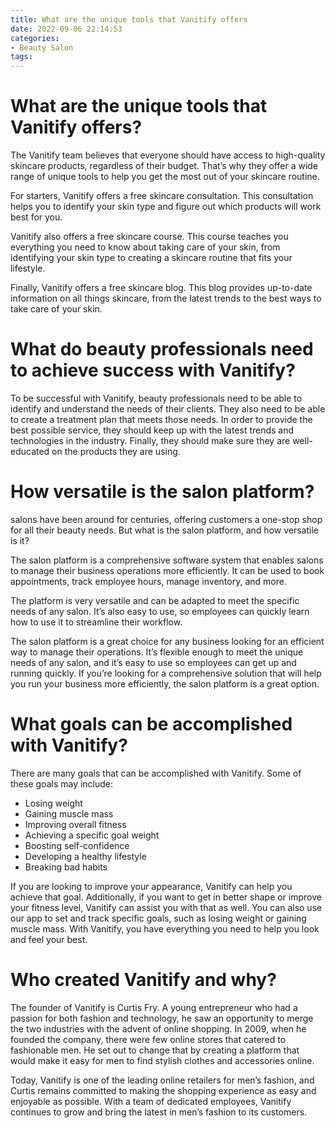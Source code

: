 ```yaml
---
title: What are the unique tools that Vanitify offers
date: 2022-09-06 22:14:53
categories:
- Beauty Salon
tags:
---
```



#  What are the unique tools that Vanitify offers?

The Vanitify team believes that everyone should have access to high-quality skincare products, regardless of their budget. That’s why they offer a wide range of unique tools to help you get the most out of your skincare routine.

For starters, Vanitify offers a free skincare consultation. This consultation helps you to identify your skin type and figure out which products will work best for you.

Vanitify also offers a free skincare course. This course teaches you everything you need to know about taking care of your skin, from identifying your skin type to creating a skincare routine that fits your lifestyle.

Finally, Vanitify offers a free skincare blog. This blog provides up-to-date information on all things skincare, from the latest trends to the best ways to take care of your skin.

#  What do beauty professionals need to achieve success with Vanitify?

To be successful with Vanitify, beauty professionals need to be able to identify and understand the needs of their clients. They also need to be able to create a treatment plan that meets those needs. In order to provide the best possible service, they should keep up with the latest trends and technologies in the industry. Finally, they should make sure they are well-educated on the products they are using.

#  How versatile is the salon platform?

 salons have been around for centuries, offering customers a one-stop shop for all their beauty needs. But what is the salon platform, and how versatile is it?

The salon platform is a comprehensive software system that enables salons to manage their business operations more efficiently. It can be used to book appointments, track employee hours, manage inventory, and more.

The platform is very versatile and can be adapted to meet the specific needs of any salon. It’s also easy to use, so employees can quickly learn how to use it to streamline their workflow.

The salon platform is a great choice for any business looking for an efficient way to manage their operations. It’s flexible enough to meet the unique needs of any salon, and it’s easy to use so employees can get up and running quickly. If you’re looking for a comprehensive solution that will help you run your business more efficiently, the salon platform is a great option.

#  What goals can be accomplished with Vanitify?

There are many goals that can be accomplished with Vanitify. Some of these goals may include:

* Losing weight
 * Gaining muscle mass
 * Improving overall fitness 
 * Achieving a specific goal weight 
 * Boosting self-confidence 
 * Developing a healthy lifestyle 
 * Breaking bad habits 


If you are looking to improve your appearance, Vanitify can help you achieve that goal. Additionally, if you want to get in better shape or improve your fitness level, Vanitify can assist you with that as well. You can also use our app to set and track specific goals, such as losing weight or gaining muscle mass. With Vanitify, you have everything you need to help you look and feel your best.

#  Who created Vanitify and why?

The founder of Vanitify is Curtis Fry. A young entrepreneur who had a passion for both fashion and technology, he saw an opportunity to merge the two industries with the advent of online shopping. In 2009, when he founded the company, there were few online stores that catered to fashionable men. He set out to change that by creating a platform that would make it easy for men to find stylish clothes and accessories online.

Today, Vanitify is one of the leading online retailers for men’s fashion, and Curtis remains committed to making the shopping experience as easy and enjoyable as possible. With a team of dedicated employees, Vanitify continues to grow and bring the latest in men’s fashion to its customers.